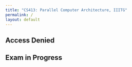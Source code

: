 ```yaml
---
title: "CS413: Parallel Computer Architecture, IIITG"
permalink: /
layout: default
---
```

## Access Denied
## Exam in Progress
